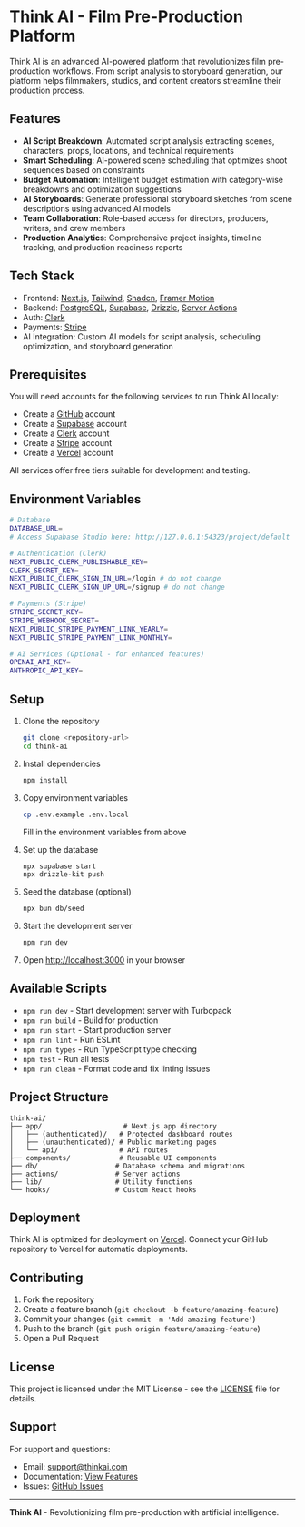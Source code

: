 # Think AI - Film Pre-Production Platform

Think AI is an advanced AI-powered platform that revolutionizes film pre-production workflows. From script analysis to storyboard generation, our platform helps filmmakers, studios, and content creators streamline their production process.

## Features

- **AI Script Breakdown**: Automated script analysis extracting scenes, characters, props, locations, and technical requirements
- **Smart Scheduling**: AI-powered scene scheduling that optimizes shoot sequences based on constraints
- **Budget Automation**: Intelligent budget estimation with category-wise breakdowns and optimization suggestions  
- **AI Storyboards**: Generate professional storyboard sketches from scene descriptions using advanced AI models
- **Team Collaboration**: Role-based access for directors, producers, writers, and crew members
- **Production Analytics**: Comprehensive project insights, timeline tracking, and production readiness reports

## Tech Stack

- Frontend: [Next.js](https://nextjs.org/docs), [Tailwind](https://tailwindcss.com/docs/guides/nextjs), [Shadcn](https://ui.shadcn.com/docs/installation), [Framer Motion](https://www.framer.com/motion/introduction/)
- Backend: [PostgreSQL](https://www.postgresql.org/about/), [Supabase](https://supabase.com/), [Drizzle](https://orm.drizzle.team/docs/get-started-postgresql), [Server Actions](https://nextjs.org/docs/app/building-your-application/data-fetching/server-actions-and-mutations)
- Auth: [Clerk](https://clerk.com/)
- Payments: [Stripe](https://stripe.com/)
- AI Integration: Custom AI models for script analysis, scheduling optimization, and storyboard generation

## Prerequisites

You will need accounts for the following services to run Think AI locally:

- Create a [GitHub](https://github.com/) account
- Create a [Supabase](https://supabase.com/) account  
- Create a [Clerk](https://clerk.com/) account
- Create a [Stripe](https://stripe.com/) account
- Create a [Vercel](https://vercel.com/) account

All services offer free tiers suitable for development and testing.

## Environment Variables

```bash
# Database
DATABASE_URL=
# Access Supabase Studio here: http://127.0.0.1:54323/project/default

# Authentication (Clerk)
NEXT_PUBLIC_CLERK_PUBLISHABLE_KEY=
CLERK_SECRET_KEY=
NEXT_PUBLIC_CLERK_SIGN_IN_URL=/login # do not change
NEXT_PUBLIC_CLERK_SIGN_UP_URL=/signup # do not change

# Payments (Stripe)
STRIPE_SECRET_KEY=
STRIPE_WEBHOOK_SECRET=
NEXT_PUBLIC_STRIPE_PAYMENT_LINK_YEARLY=
NEXT_PUBLIC_STRIPE_PAYMENT_LINK_MONTHLY=

# AI Services (Optional - for enhanced features)
OPENAI_API_KEY=
ANTHROPIC_API_KEY=
```

## Setup

1. Clone the repository
   ```bash
   git clone <repository-url>
   cd think-ai
   ```

2. Install dependencies
   ```bash
   npm install
   ```

3. Copy environment variables
   ```bash
   cp .env.example .env.local
   ```
   Fill in the environment variables from above

4. Set up the database
   ```bash
   npx supabase start
   npx drizzle-kit push
   ```

5. Seed the database (optional)
   ```bash
   npx bun db/seed
   ```

6. Start the development server
   ```bash
   npm run dev
   ```

7. Open [http://localhost:3000](http://localhost:3000) in your browser

## Available Scripts

- `npm run dev` - Start development server with Turbopack
- `npm run build` - Build for production
- `npm run start` - Start production server
- `npm run lint` - Run ESLint
- `npm run types` - Run TypeScript type checking
- `npm test` - Run all tests
- `npm run clean` - Format code and fix linting issues

## Project Structure

```
think-ai/
├── app/                    # Next.js app directory
│   ├── (authenticated)/   # Protected dashboard routes
│   ├── (unauthenticated)/ # Public marketing pages
│   └── api/               # API routes
├── components/            # Reusable UI components
├── db/                   # Database schema and migrations
├── actions/              # Server actions
├── lib/                  # Utility functions
└── hooks/                # Custom React hooks
```

## Deployment

Think AI is optimized for deployment on [Vercel](https://vercel.com/). Connect your GitHub repository to Vercel for automatic deployments.

## Contributing

1. Fork the repository
2. Create a feature branch (`git checkout -b feature/amazing-feature`)
3. Commit your changes (`git commit -m 'Add amazing feature'`)
4. Push to the branch (`git push origin feature/amazing-feature`)
5. Open a Pull Request

## License

This project is licensed under the MIT License - see the [LICENSE](LICENSE) file for details.

## Support

For support and questions:
- Email: support@thinkai.com
- Documentation: [View Features](/features)
- Issues: [GitHub Issues](https://github.com/thinkai/issues)

---

**Think AI** - Revolutionizing film pre-production with artificial intelligence.
